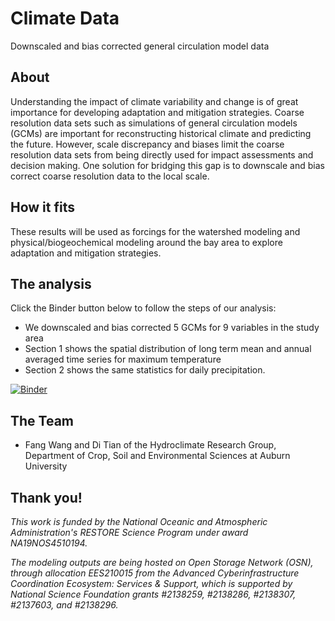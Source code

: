 # Climate Data

Downscaled and bias corrected general circulation model data

## About
Understanding the impact of climate variability and change is of great importance for developing adaptation and mitigation strategies. Coarse resolution data sets such as simulations of general circulation models (GCMs) are important for reconstructing historical climate and predicting the future. However, scale discrepancy and biases limit the coarse resolution data sets from being directly used for impact assessments and decision making. One solution for bridging this gap is to downscale and bias correct coarse resolution data to the local scale.

## How it fits
These results will be used as forcings for the watershed modeling and physical/biogeochemical modeling around the bay area to explore adaptation and mitigation strategies.

## The analysis
Click the Binder button below to follow the steps of our analysis:
- We downscaled and bias corrected 5 GCMs for 9 variables in the study area
- Section 1 shows the spatial distribution of long term mean and annual averaged time series for maximum temperature
- Section 2 shows the same statistics for daily precipitation.

[![Binder](https://mybinder.org/badge_logo.svg)](https://mybinder.org/v2/gh/OyBcSt/Climate_data/HEAD?labpath=index.ipynb)

## The Team
- Fang Wang and Di Tian of the Hydroclimate Research Group, Department of Crop, Soil and Environmental Sciences at Auburn University

## Thank you!
*This work is funded by the National Oceanic and Atmospheric Administration's RESTORE Science Program under award NA19NOS4510194.*

*The modeling outputs are being hosted on Open Storage Network (OSN), through allocation EES210015 from the Advanced Cyberinfrastructure Coordination Ecosystem: Services & Support, which is supported by National Science Foundation grants #2138259, #2138286, #2138307, #2137603, and #2138296.*
